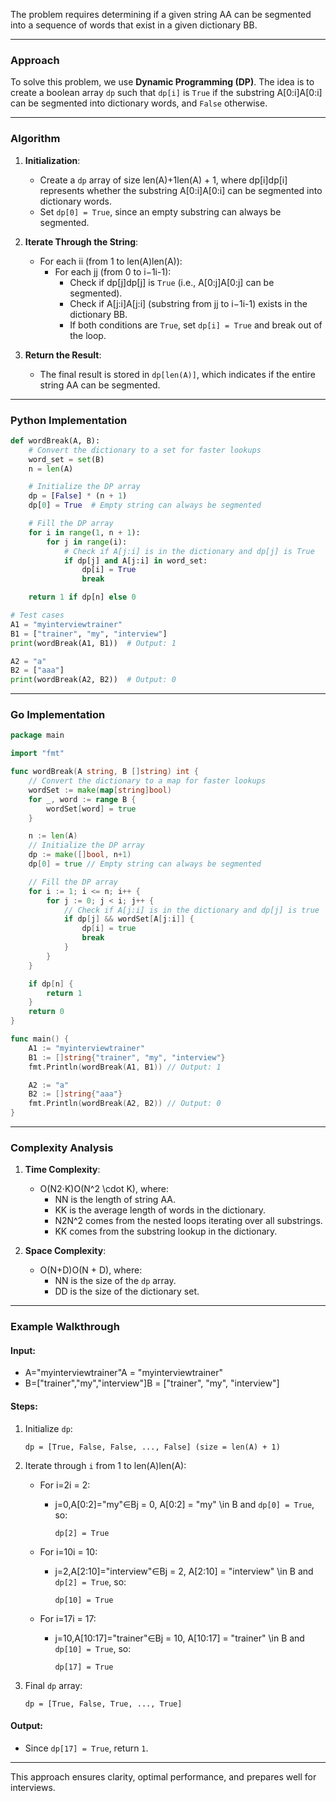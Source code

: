 The problem requires determining if a given string AA can be segmented into a sequence of words that exist in a given dictionary BB.

---

### **Approach**

To solve this problem, we use **Dynamic Programming (DP)**. The idea is to create a boolean array `dp` such that `dp[i]` is `True` if the substring A[0:i]A[0:i] can be segmented into dictionary words, and `False` otherwise.

---

### **Algorithm**

1. **Initialization**:
    
    - Create a `dp` array of size len(A)+1len(A) + 1, where dp[i]dp[i] represents whether the substring A[0:i]A[0:i] can be segmented into dictionary words.
    - Set `dp[0] = True`, since an empty substring can always be segmented.
2. **Iterate Through the String**:
    
    - For each ii (from 1 to len(A)len(A)):
        - For each jj (from 0 to i−1i-1):
            - Check if dp[j]dp[j] is `True` (i.e., A[0:j]A[0:j] can be segmented).
            - Check if A[j:i]A[j:i] (substring from jj to i−1i-1) exists in the dictionary BB.
            - If both conditions are `True`, set `dp[i] = True` and break out of the loop.
3. **Return the Result**:
    
    - The final result is stored in `dp[len(A)]`, which indicates if the entire string AA can be segmented.

---

### **Python Implementation**

```python
def wordBreak(A, B):
    # Convert the dictionary to a set for faster lookups
    word_set = set(B)
    n = len(A)

    # Initialize the DP array
    dp = [False] * (n + 1)
    dp[0] = True  # Empty string can always be segmented

    # Fill the DP array
    for i in range(1, n + 1):
        for j in range(i):
            # Check if A[j:i] is in the dictionary and dp[j] is True
            if dp[j] and A[j:i] in word_set:
                dp[i] = True
                break

    return 1 if dp[n] else 0

# Test cases
A1 = "myinterviewtrainer"
B1 = ["trainer", "my", "interview"]
print(wordBreak(A1, B1))  # Output: 1

A2 = "a"
B2 = ["aaa"]
print(wordBreak(A2, B2))  # Output: 0
```

---

### **Go Implementation**

```go
package main

import "fmt"

func wordBreak(A string, B []string) int {
	// Convert the dictionary to a map for faster lookups
	wordSet := make(map[string]bool)
	for _, word := range B {
		wordSet[word] = true
	}

	n := len(A)
	// Initialize the DP array
	dp := make([]bool, n+1)
	dp[0] = true // Empty string can always be segmented

	// Fill the DP array
	for i := 1; i <= n; i++ {
		for j := 0; j < i; j++ {
			// Check if A[j:i] is in the dictionary and dp[j] is true
			if dp[j] && wordSet[A[j:i]] {
				dp[i] = true
				break
			}
		}
	}

	if dp[n] {
		return 1
	}
	return 0
}

func main() {
	A1 := "myinterviewtrainer"
	B1 := []string{"trainer", "my", "interview"}
	fmt.Println(wordBreak(A1, B1)) // Output: 1

	A2 := "a"
	B2 := []string{"aaa"}
	fmt.Println(wordBreak(A2, B2)) // Output: 0
}
```

---

### **Complexity Analysis**

1. **Time Complexity**:
    
    - O(N2⋅K)O(N^2 \cdot K), where:
        - NN is the length of string AA.
        - KK is the average length of words in the dictionary.
        - N2N^2 comes from the nested loops iterating over all substrings.
        - KK comes from the substring lookup in the dictionary.
2. **Space Complexity**:
    
    - O(N+D)O(N + D), where:
        - NN is the size of the `dp` array.
        - DD is the size of the dictionary set.

---

### **Example Walkthrough**

#### Input:

- A="myinterviewtrainer"A = "myinterviewtrainer"
- B=["trainer","my","interview"]B = ["trainer", "my", "interview"]

#### Steps:

1. Initialize `dp`:
    
    ```
    dp = [True, False, False, ..., False] (size = len(A) + 1)
    ```
    
2. Iterate through `i` from 1 to len(A)len(A):
    
    - For i=2i = 2:
        
        - j=0,A[0:2]="my"∈Bj = 0, A[0:2] = "my" \in B and `dp[0] = True`, so:
            
            ```
            dp[2] = True
            ```
            
    - For i=10i = 10:
        
        - j=2,A[2:10]="interview"∈Bj = 2, A[2:10] = "interview" \in B and `dp[2] = True`, so:
            
            ```
            dp[10] = True
            ```
            
    - For i=17i = 17:
        
        - j=10,A[10:17]="trainer"∈Bj = 10, A[10:17] = "trainer" \in B and `dp[10] = True`, so:
            
            ```
            dp[17] = True
            ```
            
3. Final `dp` array:
    
    ```
    dp = [True, False, True, ..., True]
    ```
    

#### Output:

- Since `dp[17] = True`, return `1`.

---

This approach ensures clarity, optimal performance, and prepares well for interviews.